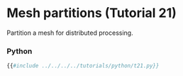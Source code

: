 # Mesh partitions (Tutorial 21)

Partition a mesh for distributed processing.

### Python
```python
{{#include ../../../../tutorials/python/t21.py}}
```
